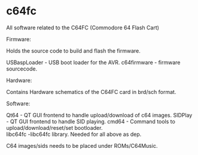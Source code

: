 # c64fc
All software related to the C64FC (Commodore 64 Flash Cart)

Firmware:

Holds the source code to build and flash the firmware.

USBaspLoader - USB boot loader for the AVR.
c64firmware - firmware sourcecode.

Hardware:

Contains Hardware schematics of the C64FC card in brd/sch format.	
	
Software:

Qt64 - QT GUI frontend to handle upload/download of c64 images.
SIDPlay - QT GUI frontend to handle SID playing.
cmd64 - Command tools to upload/download/reset/set bootloader.	
libc64fc -libc64fc library. Needed for all above as dep.

C64 images/sids needs to be placed under ROMs/C64Music.
